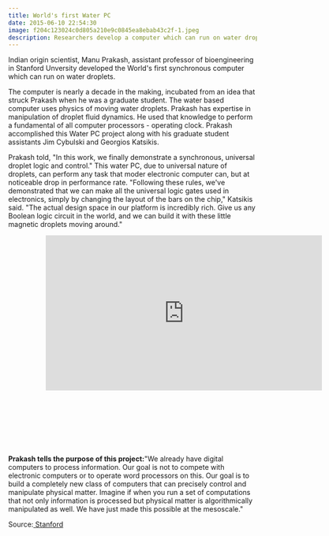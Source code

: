 ```yaml
---
title: World's first Water PC 
date: 2015-06-10 22:54:30
image: f204c123024c0d805a210e9c0845ea8ebab43c2f-1.jpeg
description: Researchers develop a computer which can run on water droplets.
---
```


<p class="intro"><span class="dropcap">I</span>ndian origin scientist, Manu Prakash, assistant professor of bioengineering in Stanford Unversity developed the World's first synchronous computer which can run on water droplets.</p>

<p>The computer is nearly a decade in the making, incubated from an idea that struck Prakash when he was a graduate student. The water based computer uses physics of moving water droplets. Prakash has expertise in manipulation of droplet fluid dynamics. He used that knowledge to perform a fundamental of all computer processors - operating clock. Prakash accomplished this Water PC project along with his graduate student assistants Jim Cybulski and Georgios Katsikis.</p>


<p>Prakash told, "In this work, we finally demonstrate a synchronous, universal droplet logic and control." This water PC, due to universal nature of droplets, can perform any task that moder electronic computer can, but at noticeable drop in performance rate. "Following these rules, we've demonstrated that we can make all the universal logic gates used in electronics, simply by changing the layout of the bars on the chip," Katsikis said. "The actual design space in our platform is incredibly rich. Give us any Boolean logic circuit in the world, and we can build it with these little magnetic droplets moving around." </p>
<div style="width: 70%; margin: 0px auto;">
<iframe width="560" height="315" src="https://www.youtube.com/embed/m5WodTppevo" frameborder="0" allowfullscreen></iframe>
</div>
<!-- Google adsens -->
<div style="width: 85%; margin: 20px auto;">
  <script async src="//pagead2.googlesyndication.com/pagead/js/adsbygoogle.js"></script>
<!-- landscape ad -->
<ins class="adsbygoogle"
     style="display:inline-block;width:728px;height:90px"
     data-ad-client="ca-pub-7301436099802085"
     data-ad-slot="8539476256"></ins>
<script>
(adsbygoogle = window.adsbygoogle || []).push({});
</script>
   </div>
<p><span style="font-weight: bold;">Prakash tells the purpose of this project:</span><span>"We already have digital computers to process information. Our goal is not to compete with electronic computers or to operate word processors on this. Our goal is to build a completely new class of computers that can precisely control and manipulate physical matter. Imagine if when you run a set of computations that not only information is processed but physical matter is algorithmically manipulated as well. We have just made this possible at the mesoscale." </span></p>

<p>Source:<a href="http://news.stanford.edu/news/2015/june/computer-water-drops-060815.html"> Stanford</a></p>
